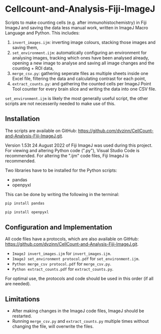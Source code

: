 # Cellcount-and-Analysis-Fiji-ImageJ
 Scripts to make counting cells (e.g. after immunohistochemistry) in Fiji ImageJ and saving the data less manual work, written in ImageJ Macro Language and Python.
 This includes:
 1. `invert_images.ijm`: inverting image colours, stacking those images and saving them,
 2. `set_environment.ijm`: automatically configuring an environment for analysing images, tracking which ones have been analysed already, opening a new image to analyse and saving all image changes and the counting + ROI data,
 3. `merge_csv.py`: gathering seperate files as multiple sheets inside one Excel file, filtering the data and calculating contrast for each point,
 4. `extract_counts.py`: and gathering the counted cells per ImageJ Point Tool counter for every brain slice and writing the data into one CSV file. 

`set_environment.ijm` is likely the most generally useful script, the other scripts are not necesserily needed to make use of this.

## Installation  
The scripts are available on GitHub: https://github.com/dvzinn/CellCount-and-Analysis-Fiji-ImageJ.git.

Version 1.53t 24 August 2022 of Fiji ImageJ was used during this project.
For viewing and altering Python code (".py"), Visual Studio Code is recommended. For altering the ".ijm" code files, Fiji ImageJ is recommended.

Two libraries have to be installed for the Python scripts:
- pandas
- openpyxl

This can be done by writing the following in the terminal: 
```bash
pip install pandas
```
```bash
pip install openpyxl
```

## Configuration and Implementation
All code files have a protocols, which are also available on GitHub: https://github.com/dvzinn/CellCount-and-Analysis-Fiji-ImageJ.git.
- `ImageJ invert_images.ijm` for `invert_images.ijm`.
- `ImageJ set_environment protocol.pdf` for `set_environment.ijm`.
- `Python merge_csv protocol.pdf` for `merge_csv.py`.
- `Python extract_counts.pdf` for `extract_counts.py`.

For optimal use, the protocols and code should be used in this order (if all are needed).

## Limitations
- After making changes in the ImageJ code files, ImageJ should be restarted. 
- Running `merge_csv.py` and `extract_counts.py` multiple times without changing the file, will overwrite the files.
